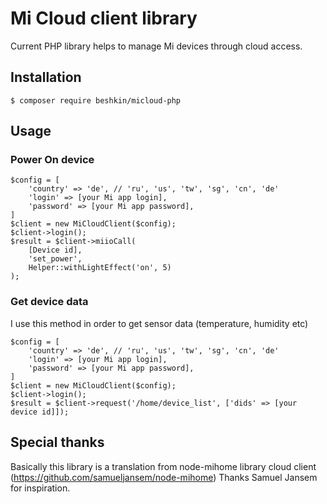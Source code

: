 # Mi Cloud client library
Current PHP library helps to manage Mi devices through cloud access.

## Installation
```$ composer require beshkin/micloud-php```

## Usage
### Power On device
```
$config = [
    'country' => 'de', // 'ru', 'us', 'tw', 'sg', 'cn', 'de'
    'login' => [your Mi app login],
    'password' => [your Mi app password],
]
$client = new MiCloudClient($config);
$client->login();
$result = $client->miioCall(
    [Device id],
    'set_power',
    Helper::withLightEffect('on', 5)
);
```

### Get device data
I use this method in order to get sensor data (temperature, humidity etc)
```
$config = [
    'country' => 'de', // 'ru', 'us', 'tw', 'sg', 'cn', 'de'
    'login' => [your Mi app login],
    'password' => [your Mi app password],
]
$client = new MiCloudClient($config);
$client->login();
$result = $client->request('/home/device_list', ['dids' => [your device id]]);
```

## Special thanks
Basically this library is a translation from node-mihome library cloud client (https://github.com/samueljansem/node-mihome)
Thanks Samuel Jansem for inspiration.